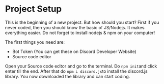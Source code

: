# Project Setup

This is the beginning of a new project. But how should you start? First if you never coded, then you should know the basic of JS/Nodejs. It makes everything easier. Do not forget to install nodejs & npm on your computer!

The first things you need are:

- Bot Token (You can get these on Discord Developer Website)
- Source code editor

Open your Source code editor and go to the terminal. Do `npm init`and click enter till the end. After that do `npm i discord.js`to install the discord.js library. You now downloaded the library and can start coding. 
